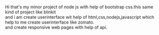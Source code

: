 Hi that's my minor project of node js with help of bootstrap css.this same kind of project like blinkit <br>
and i am create userinterface wit help of html,css,nodejs,javascript which help to me create userinterface like zomato.<br>
and create responsive web pages with help of api.
